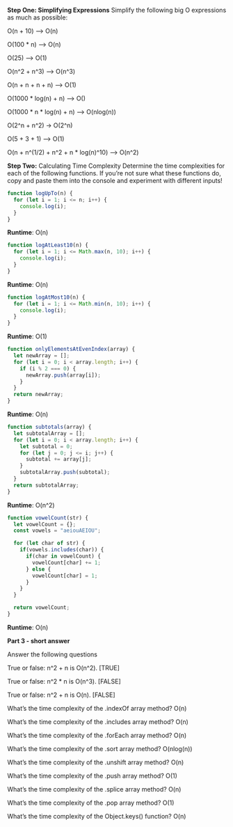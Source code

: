 **Step One: Simplifying Expressions**
Simplify the following big O expressions as much as possible:

O(n + 10) --> O(n)

O(100 * n) --> O(n)

O(25) --> O(1)

O(n^2 + n^3) --> O(n^3)

O(n + n + n + n) --> O(1)

O(1000 * log(n) + n) --> O()

O(1000 * n * log(n) + n) -->  O(nlog(n))

O(2^n + n^2) -> O(2^n)

O(5 + 3 + 1) --> O(1)

O(n + n^(1/2) + n^2 + n * log(n)^10) --> O(n^2)




**Step Two:** Calculating Time Complexity
Determine the time complexities for each of the following functions. If you’re not sure what these functions do, copy and paste them into the console and experiment with different inputs!

```js
function logUpTo(n) {
  for (let i = 1; i <= n; i++) {
    console.log(i);
  }
}
```
**Runtime**: O(n)

```js
function logAtLeast10(n) {
  for (let i = 1; i <= Math.max(n, 10); i++) {
    console.log(i);
  }
}
```

**Runtime**: O(n)

```js
function logAtMost10(n) {
  for (let i = 1; i <= Math.min(n, 10); i++) {
    console.log(i);
  }
}
```
**Runtime**: O(1)

```js
function onlyElementsAtEvenIndex(array) {
  let newArray = [];
  for (let i = 0; i < array.length; i++) {
    if (i % 2 === 0) {
      newArray.push(array[i]);
    }
  }
  return newArray;
}
```
**Runtime**: O(n)


```js
function subtotals(array) {
  let subtotalArray = [];
  for (let i = 0; i < array.length; i++) {
    let subtotal = 0;
    for (let j = 0; j <= i; j++) {
      subtotal += array[j];
    }
    subtotalArray.push(subtotal);
  }
  return subtotalArray;
}
```
**Runtime**: O(n^2)

```js
function vowelCount(str) {
  let vowelCount = {};
  const vowels = "aeiouAEIOU";

  for (let char of str) {
    if(vowels.includes(char)) {
      if(char in vowelCount) {
        vowelCount[char] += 1;
      } else {
        vowelCount[char] = 1;
      }
    }
  }

  return vowelCount;
}
```
**Runtime**: O(n)

**Part 3 - short answer**

Answer the following questions

True or false: n^2 + n is O(n^2). [TRUE]

True or false: n^2 * n is O(n^3).   [FALSE]

True or false: n^2 + n is O(n).     [FALSE]

What’s the time complexity of the .indexOf array method? O(n)

What’s the time complexity of the .includes array method? O(n)

What’s the time complexity of the .forEach array method? O(n)

What’s the time complexity of the .sort array method? O(nlog(n))

What’s the time complexity of the .unshift array method? O(n)

What’s the time complexity of the .push array method? O(1)

What’s the time complexity of the .splice array method? O(n)

What’s the time complexity of the .pop array method? O(1)

What’s the time complexity of the Object.keys() function? O(n)